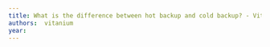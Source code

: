 ```yaml
---
title: What is the difference between hot backup and cold backup? - Vitanium
authors:  vitanium
year: 
---
```



